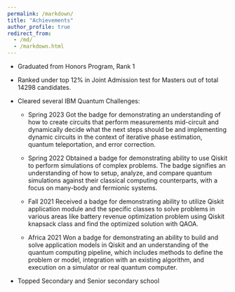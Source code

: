 ```yaml
---
permalink: /markdown/
title: "Achievements"
author_profile: true
redirect_from: 
  - /md/
  - /markdown.html
---
```


* Graduated from Honors Program, Rank 1
* Ranked under top 12% in Joint Admission test for Masters out of total 14298 candidates.
* Cleared several IBM Quantum Challenges:
  * Spring 2023
    Got the badge for demonstrating  an understanding of how to create circuits that perform measurements mid-circuit and dynamically decide what the next steps should be and implementing dynamic circuits in the context of iterative phase estimation, quantum teleportation, and error correction.

    <div data-iframe-width="150" data-iframe-height="270" data-share-badge-id="08610294-cf77-4522-b350-1bd032f6ff19" data-share-badge-host="https://www.credly.com"></div><script type="text/javascript" async src="//cdn.credly.com/assets/utilities/embed.js"></script>

  * Spring 2022
    Obtained a badge for demonstrating ability to use Qiskit to perform simulations of complex problems. The badge signifies an understanding of how to setup, analyze, and compare quantum simulations against their classical computing counterparts, with a focus on many-body and fermionic systems.

    <div data-iframe-width="150" data-iframe-height="270" data-share-badge-id="24ef330f-68c5-4eca-b674-4bcfd47afd6f" data-share-badge-host="https://www.credly.com"></div><script type="text/javascript" async src="//cdn.credly.com/assets/utilities/embed.js"></script>

  * Fall 2021
    Received a badge for demonstrating ability to utilize Qiskit application module and the specific classes to solve problems in various areas like battery revenue optimization problem using Qiskit knapsack class and find the optimized solution with QAOA.

    <div data-iframe-width="150" data-iframe-height="270" data-share-badge-id="651560d1-2c57-45ec-92e9-96e4e1d37916" data-share-badge-host="https://www.credly.com"></div><script type="text/javascript" async src="//cdn.credly.com/assets/utilities/embed.js"></script>

  * Africa 2021
    Won a badge for demonstrating an ability to build and solve application models in Qiskit and an understanding of the quantum computing pipeline, which includes methods to define the problem or model, integration with an existing algorithm, and execution on a simulator or real quantum computer.

    <div data-iframe-width="150" data-iframe-height="270" data-share-badge-id="cf65ffdb-0e30-4530-93ff-2660bb9f3d8b" data-share-badge-host="https://www.credly.com"></div><script type="text/javascript" async src="//cdn.credly.com/assets/utilities/embed.js"></script>

* Topped Secondary and Senior secondary school